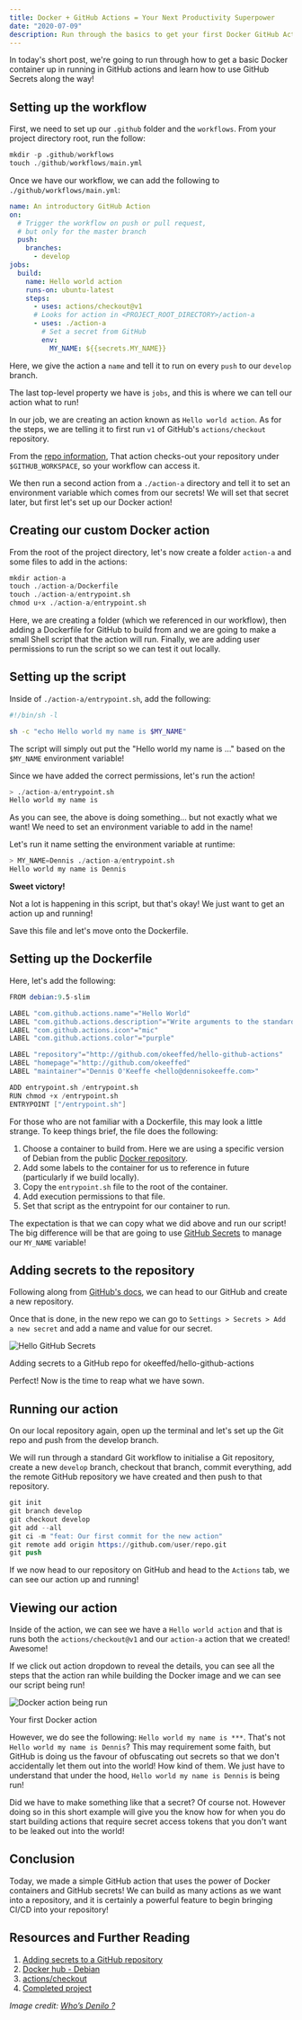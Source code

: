 ```yaml
---
title: Docker + GitHub Actions = Your Next Productivity Superpower
date: "2020-07-09"
description: Run through the basics to get your first Docker GitHub Action up and running
---
```


In today's short post, we're going to run through how to get a basic Docker container up in running in GitHub actions and learn how to use GitHub Secrets along the way!

<Ad />

## Setting up the workflow

First, we need to set up our `.github` folder and the `workflows`. From your project directory root, run the follow:

```s
mkdir -p .github/workflows
touch ./github/workflows/main.yml
```

Once we have our workflow, we can add the following to `./github/workflows/main.yml`:

```yml
name: An introductory GitHub Action
on:
  # Trigger the workflow on push or pull request,
  # but only for the master branch
  push:
    branches:
      - develop
jobs:
  build:
    name: Hello world action
    runs-on: ubuntu-latest
    steps:
      - uses: actions/checkout@v1
      # Looks for action in <PROJECT_ROOT_DIRECTORY>/action-a
      - uses: ./action-a
        # Set a secret from GitHub
        env:
          MY_NAME: ${{secrets.MY_NAME}}
```

Here, we give the action a `name` and tell it to run on every `push` to our `develop` branch.

The last top-level property we have is `jobs`, and this is where we can tell our action what to run!

In our job, we are creating an action known as `Hello world action`. As for the steps, we are telling it to first run `v1` of GitHub's `actions/checkout` repository.

From the [repo information](https://github.com/actions/checkout), That action checks-out your repository under `$GITHUB_WORKSPACE`, so your workflow can access it.

We then run a second action from a `./action-a` directory and tell it to set an environment variable which comes from our secrets! We will set that secret later, but first let's set up our Docker action!

<Ad />

## Creating our custom Docker action

From the root of the project directory, let's now create a folder `action-a` and some files to add in the actions:

```s
mkdir action-a
touch ./action-a/Dockerfile
touch ./action-a/entrypoint.sh
chmod u+x ./action-a/entrypoint.sh
```

Here, we are creating a folder (which we referenced in our workflow), then adding a Dockerfile for GitHub to build from and we are going to make a small Shell script that the action will run. Finally, we are adding user permissions to run the script so we can test it out locally.

<Ad />

## Setting up the script

Inside of `./action-a/entrypoint.sh`, add the following:

```sh
#!/bin/sh -l

sh -c "echo Hello world my name is $MY_NAME"
```

The script will simply out put the "Hello world my name is ..." based on the `$MY_NAME` environment variable!

Since we have added the correct permissions, let's run the action!

```s
> ./action-a/entrypoint.sh
Hello world my name is
```

As you can see, the above is doing something... but not exactly what we want! We need to set an environment variable to add in the name!

Let's run it name setting the environment variable at runtime:

```s
> MY_NAME=Dennis ./action-a/entrypoint.sh
Hello world my name is Dennis
```

**Sweet victory!**

Not a lot is happening in this script, but that's okay! We just want to get an action up and running!

Save this file and let's move onto the Dockerfile.

<Ad />

## Setting up the Dockerfile

Here, let's add the following:

```s
FROM debian:9.5-slim

LABEL "com.github.actions.name"="Hello World"
LABEL "com.github.actions.description"="Write arguments to the standard output"
LABEL "com.github.actions.icon"="mic"
LABEL "com.github.actions.color"="purple"

LABEL "repository"="http://github.com/okeeffed/hello-github-actions"
LABEL "homepage"="http://github.com/okeeffed"
LABEL "maintainer"="Dennis O'Keeffe <hello@dennisokeeffe.com>"

ADD entrypoint.sh /entrypoint.sh
RUN chmod +x /entrypoint.sh
ENTRYPOINT ["/entrypoint.sh"]
```

For those who are not familiar with a Dockerfile, this may look a little strange. To keep things brief, the file does the following:

1. Choose a container to build from. Here we are using a specific version of Debian from the public [Docker repository](https://hub.docker.com/_/debian).
2. Add some labels to the container for us to reference in future (particularly if we build locally).
3. Copy the `entrypoint.sh` file to the root of the container.
4. Add execution permissions to that file.
5. Set that script as the entrypoint for our container to run.

The expectation is that we can copy what we did above and run our script! The big difference will be that are going to use [GitHub Secrets](https://docs.github.com/en/actions/configuring-and-managing-workflows/creating-and-storing-encrypted-secrets#creating-encrypted-secrets-for-a-repository) to manage our `MY_NAME` variable!

<Ad />

## Adding secrets to the repository

Following along from [GitHub's docs](https://docs.github.com/en/actions/configuring-and-managing-workflows/creating-and-storing-encrypted-secrets#creating-encrypted-secrets-for-a-repository), we can head to our GitHub and create a new repository.

Once that is done, in the new repo we can go to `Settings > Secrets > Add a new secret` and add a name and value for our secret.

![Hello GitHub Secrets](../assets/2020-07-09-github-secret.png)

<figcaption>Adding secrets to a GitHub repo for okeeffed/hello-github-actions</figcaption>

Perfect! Now is the time to reap what we have sown.

<Ad />

## Running our action

On our local repository again, open up the terminal and let's set up the Git repo and push from the develop branch.

We will run through a standard Git workflow to initialise a Git repository, create a new `develop` branch, checkout that branch, commit everything, add the remote GitHub repository we have created and then push to that repository.

```s
git init
git branch develop
git checkout develop
git add --all
git ci -m "feat: Our first commit for the new action"
git remote add origin https://github.com/user/repo.git
git push
```

If we now head to our repository on GitHub and head to the `Actions` tab, we can see our action up and running!

<Ad />

## Viewing our action

Inside of the action, we can see we have a `Hello world action` and that is runs both the `actions/checkout@v1` and our `action-a` action that we created! Awesome!

If we click out action dropdown to reveal the details, you can see all the steps that the action ran while building the Docker image and we can see our script being run!

![Docker action being run](../assets/2020-07-09-your-first-docker-action.png)

<figcaption>Your first Docker action</figcaption>

However, we do see the following: `Hello world my name is ***`. That's not `Hello world my name is Dennis`? This may requirement some faith, but GitHub is doing us the favour of obfuscating out secrets so that we don't accidentally let them out into the world! How kind of them. We just have to understand that under the hood, `Hello world my name is Dennis` is being run!

Did we have to make something like that a secret? Of course not. However doing so in this short example will give you the know how for when you do start building actions that require secret access tokens that you don't want to be leaked out into the world!

<Ad />

## Conclusion

Today, we made a simple GitHub action that uses the power of Docker containers and GitHub secrets! We can build as many actions as we want into a repository, and it is certainly a powerful feature to begin bringing CI/CD into your repository!

<Ad />

## Resources and Further Reading

1. [Adding secrets to a GitHub repository](https://docs.github.com/en/actions/configuring-and-managing-workflows/creating-and-storing-encrypted-secrets#creating-encrypted-secrets-for-a-repository)
2. [Docker hub - Debian](https://hub.docker.com/_/debian)
3. [actions/checkout](https://github.com/actions/checkout)
4. [Completed project](okeeffed/hello-github-actions)

_Image credit: [Who’s Denilo ?](https://unsplash.com/@whoisdenilo)_
